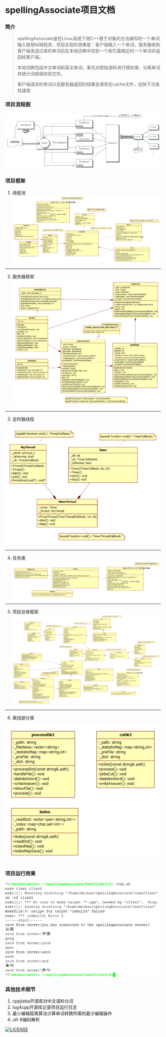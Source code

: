# spellingAssociate项目文档 #
### 简介 ###
> spellingAssociate是在Linux系统下用C++基于对象的方法编写的一个单词输入联想纠错程序，项目实现的效果是：客户端输入一个单词，服务器收到客户端发送过来的单词后在本地词典中找到一个和它最相近的一个单词并返回给客户端。
> 
> 本地词典包括中文单词和英文单词，事先对原始语料进行预处理，分离单词并统计词频保存到文件。
> 
> 客户端请求的单词以及服务器返回的结果会保存在cache文件，加快下次查找速度



### 项目流程图 ###
![项目流程图](https://github.com/meihao1203/spellingAssociate/blob/master/spellingAssociate%E6%B5%81%E7%A8%8B%E5%9B%BE.png)



### 项目框架 ###
1. 线程池 
![Threadpool](https://github.com/meihao1203/spellingAssociate/blob/master/Threadpool.png)

----------

2. 服务器框架 
![TcpServer](https://github.com/meihao1203/spellingAssociate/blob/master/TcpServer.png)

----------

3. 定时器线程 

![TimerThread](https://github.com/meihao1203/spellingAssociate/blob/master/TimerThread.png)

----------

4. 任务类 
![MyTask](https://github.com/meihao1203/spellingAssociate/blob/master/MyTask.png)

----------

5. 项目总体框架 
![spellingAssociate](https://github.com/meihao1203/spellingAssociate/blob/master/spellingAssociate.png)

----------

6. 离线部分类 

![offline](https://github.com/meihao1203/spellingAssociate/blob/master/offline.png)



### 项目运行效果 ###
![run_result](https://github.com/meihao1203/spellingAssociate/blob/master/run_result.png)



### 其他技术细节 ###
1. cppjieba开源库对中文语料分词
2. log4cpp开源库记录项目运行日志
3. 最小编辑距离算法计算单词转换所需的最少编辑操作
4. utf-8编码解析

[![LICENSE](https://img.shields.io/badge/license-Anti%20996-blue.svg)](https://github.com/996icu/996.ICU/blob/master/LICENSE)
